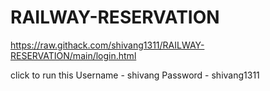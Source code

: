 # RAILWAY-RESERVATION

https://raw.githack.com/shivang1311/RAILWAY-RESERVATION/main/login.html

click to run this
Username - shivang
Password - shivang1311
